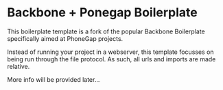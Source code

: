
Backbone + Ponegap Boilerplate
==============================

This boilerplate template is a fork of the popular Backbone Boilerplate specifically aimed at PhoneGap projects.

Instead of running your project in a webserver, this template focusses on being run through the file protocol. As such, all urls and imports are made relative.

More info will be provided later...
